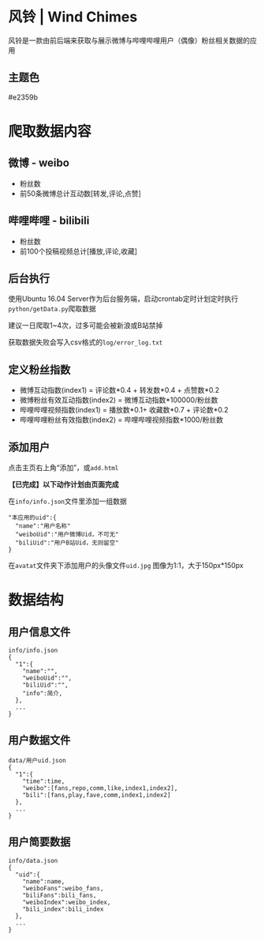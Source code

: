 # 风铃 | Wind Chimes
风铃是一款由前后端来获取与展示微博与哔哩哔哩用户（偶像）粉丝相关数据的应用
## 主题色
#e2359b


# 爬取数据内容
## 微博 - weibo
 - 粉丝数
 - 前50条微博总计互动数\[转发,评论,点赞\]
## 哔哩哔哩 - bilibili
 - 粉丝数
 - 前100个投稿视频总计\[播放,评论,收藏\]
## 后台执行
使用Ubuntu 16.04 Server作为后台服务端，启动crontab定时计划定时执行`python/getData.py`爬取数据

建议一日爬取1~4次，过多可能会被新浪或B站禁掉

获取数据失败会写入csv格式的`log/error_log.txt`

## 定义粉丝指数
 - 微博互动指数(index1)  =  评论数\*0.4 + 转发数\*0.4 + 点赞数\*0.2
 - 微博粉丝有效互动指数(index2)  =  微博互动指数\*100000/粉丝数
 - 哔哩哔哩视频指数(index1)  =  播放数\*0.1+ 收藏数\*0.7 + 评论数\*0.2
 - 哔哩哔哩粉丝有效指数(index2)  =  哔哩哔哩视频指数\*1000/粉丝数
 
## 添加用户
点击主页右上角“添加”，或`add.html`

**【已完成】以下动作计划由页面完成**

在`info/info.json`文件里添加一组数据
```
"本应用的uid":{
  "name":"用户名称"
  "weiboUid":"用户微博Uid，不可无"
  "biliUid":"用户B站Uid，无则留空"
}
```
在`avatat`文件夹下添加用户的头像文件`uid.jpg`
图像为1:1，大于150px*150px

# 数据结构
## 用户信息文件
```chinese
info/info.json
{
  "1":{
    "name":"",
    "weiboUid":"",
    "biliUid":"",
    "info":简介,
  },
  ...
}
```
## 用户数据文件
```chinese
data/用户uid.json
{
  "1":{
    "time":time,
    "weibo":[fans,repo,comm,like,index1,index2],
    "bili":[fans,play,fave,comm,index1,index2]
  },
  ...
}
```
## 用户简要数据
```chinese
info/data.json
{
  "uid":{
    "name":name,
    "weiboFans":weibo_fans,
    "biliFans":bili_fans,
    "weiboIndex":weibo_index,
    "bili_index":bili_index
  },
  ...
}
```
